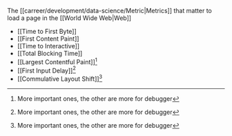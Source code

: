 The [[carreer/development/data-science/Metric|Metrics]] that matter to load a page in the [[World Wide Web|Web]]

- [[Time to First Byte]]
- [[First Content Paint]]
- [[Time to Interactive]]
- [[Total Blocking Time]]
- [[Largest Contentful Paint]][^1]
- [[First Input Delay]][^1]
- [[Commulative Layout Shift]][^1]

[^1]: More important ones, the other are more for debugger
